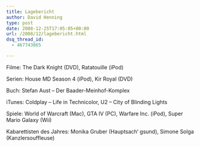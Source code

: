 ```yaml
---
title: Lagebericht
author: David Henning
type: post
date: 2008-12-25T17:05:05+00:00
url: /2008/12/lagebericht.html
dsq_thread_id:
  - 467743865

---
```

Filme: The Dark Knight (DVD), Ratatouille (iPod)

Serien: House MD Season 4 (iPod), Kir Royal (DVD)

Buch: Stefan Aust &#8211; Der Baader-Meinhof-Komplex

iTunes: Coldplay &#8211; Life in Technicolor, U2 &#8211; City of Blinding Lights

Spiele: World of Warcraft (Mac), GTA IV (PC), Warfare Inc. (iPod), Super Mario Galaxy (Wii)

Kabarettisten des Jahres: Monika Gruber (Hauptsach&#8216; gsund), Simone Solga (Kanzlersouffleuse)